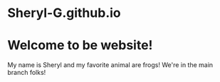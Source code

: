 # Sheryl-G.github.io

<!DOCTYPE html>
<html>
<body>

  <h1>Welcome to be website!</h1>
  <p> My name is Sheryl and my favorite animal are frogs! We're in the main branch folks! </p>

</body>
</html>
